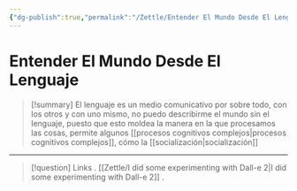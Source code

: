 ```yaml
---
{"dg-publish":true,"permalink":"/Zettle/Entender El Mundo Desde El Lenguaje/","title":"Entender El Mundo Desde El Lenguaje","created":"Thursday, 2023-08-31, 5:53:12 pm","updated":"2023-09-25T12:37"}
---
```



# Entender El Mundo Desde El Lenguaje

> [!summary] 
> El lenguaje es un medio comunicativo por sobre todo, con los otros y con uno mismo, no puedo describirme el mundo sin el lenguaje, puesto que esto moldea la manera en la que procesamos las cosas, permite algunos [[procesos cognitivos complejos\|procesos cognitivos complejos]], cómo la [[socialización\|socialización]]

- - - 
> [!question] Links
> . [[Zettle/I did some experimenting with Dall-e 2\|I did some experimenting with Dall-e 2]]
> .
